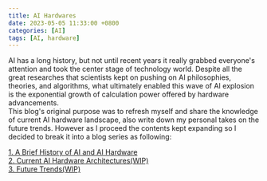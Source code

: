 ```yaml
---
title: AI Hardwares
date: 2023-05-05 11:33:00 +0800
categories: [AI]
tags: [AI, hardware]
---
```


AI has a long history, but not until recent years it really grabbed everyone's attention and took the center stage of technology world. Despite all the great researches that scientists kept on pushing on AI philosophies, theories, and algorithms, what ultimately enabled this wave of AI explosion is the exponential growth of calculation power offered by hardware advancements.\
This blog's original purpose was to refresh myself and share the knowledge of current AI hardware landscape, also write down my personal takes on the future trends. However as I proceed the contents kept expanding so I decided to break it into a blog series as following:

[1. A Brief History of AI and AI Hardware](../ai-hw-arch-history)<br>
[2. Current AI Hardware Architectures(WIP)]()<br>
[3. Future Trends(WIP)]()

